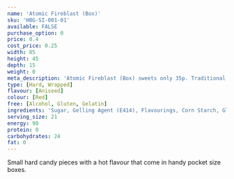 ```yaml
---
name: 'Atomic Fireblast (Box)'
sku: 'HBG-SI-001-01'
available: FALSE
purchase_option: 0
price: 0.4
cost_price: 0.25
width: 85
height: 45
depth: 15
weight: 0
meta_description: 'Atomic Fireblast (Box) sweets only 35p. Traditional sweets and more at Humbugs Confectionery Store. Specialists in satisfying your sweet tooth!'
type: [Hard, Wrapped]
flavour: [Aniseed]
colour: [Red]
free: [Alcohol, Gluten, Gelatin]
ingredients: 'Sugar, Gelling Agent (E414), Flavourings, Corn Starch, Glazing Agent (Carnauba Wax), Colours: E129, E171'
serving_size: 21
energy: 98
protein: 0
carbohydrates: 24
fat: 0
---
```

Small hard candy pieces with a hot flavour that come in handy pocket size boxes.